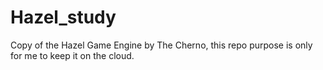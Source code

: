 # Hazel_study
Copy of the Hazel Game Engine by The Cherno, this repo purpose is only for me to keep it on the cloud.

